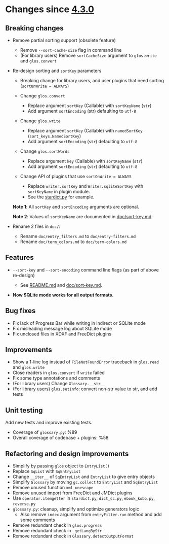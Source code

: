 # Changes since [4.3.0](./4.3.0.md)

## Breaking changes

- Remove partial sorting support (obsolete feature)
	- Remove `--sort-cache-size` flag in command line
	- (For library users) Remove `sortCacheSize` argument to `glos.write` and `glos.convert`

- Re-design sorting and `sortKey` parameters

	- Breaking change for library users, and user plugins that need sorting (`sortOnWrite = ALWAYS`)

	- Change `glos.convert`
		+ Replace argument `sortKey` (Callable) with `sortKeyName` (`str`)
		+ Add argument `sortEncoding` (str) defaulting to `utf-8`
	- Change `glos.write`
		+ Replace argument `sortKey` (Callable) with `namedSortKey` (`sort_keys.NamedSortKey`)
		+ Add argument `sortEncoding` (`str`) defaulting to `utf-8`
	- Change `glos.sortWords`
		+ Replace argument `key` (Callable) with `sortKeyName` (`str`)
		+ Add argument `sortEncoding` (`str`) defaulting to `utf-8`

	- Change API of plugins that use `sortOnWrite = ALWAYS`
		+ Replace `writer.sortKey` and `Writer.sqliteSortKey` with `sortKeyName` in plugin module.
		+ See the [stardict.py](https://github.com/ilius/pyglossary/blob/86eb03d/pyglossary/plugins/stardict.py#L30) for example.

	**Note 1**: All `sortKey` and `sortEncoding` arguments are optional.

	**Note 2**: Values of `sortKeyName` are documented in [doc/sort-key.md](../sort-key.md)


- Rename 2 files in `doc/`:

	+ Rename `doc/entry_filters.md` to `doc/entry-filters.md`
	+ Rename `doc/term_colors.md` to `doc/term-colors.md`


## Features

- `--sort-key` and `--sort-encoding` command line flags (as part of above re-design)
	- See [README.md](../../README.md#sorting) and [doc/sort-key.md](../sort-key.md).

- **Now SQLite mode works for all output formats.**


## Bug fixes

- Fix lack of Progress Bar while writing in indirect or SQLite mode
- Fix misleading message log about SQLite mode
- Fix unclosed files in XDXF and FreeDict plugins

## Improvements

- Show a 1-line log instead of `FileNotFoundError` traceback in `glos.read` and `glos.write`
- Close readers in `glos.convert` if `write` failed
- Fix some type annotations and comments
- (For library users) Change `Glossary.__str__`
- (For library users) `glos.setInfo`: convert non-str value to str, and add tests

## Unit testing

Add new tests and improve existing tests.

- Coverage of `glossary.py`: %89
- Overall coverage of codebase + plugins: %58

## Refactoring and design improvements

- Simplify by passing `glos` object to `EntryList()`
- Replace `SqList` with `SqEntryList`
- Change `__iter__` of `SqEntryList` and `EntryList` to give entry objects
- Simplify `Glossary` by moving `gc.collect` to `EntryList` and `SqEntryList`
- Remove unused function `xml_unescape`
- Remove unused import from FreeDict and JMDict plugins
- Use `operator.itemgetter` in `stardict.py`, `dict_cc.py`, `ebook_kobo.py`, `reverse.py`
- `glossary.py`: cleanup, simplify and optimize generators logic
	- Also remove `index` argument from `entryFilter.run` method and add some comments
- Remove redundant check in `glos.progress`
- Remove redundant check in `_getLangByStr`
- Remove redundant check in `Glossary.detectOutputFormat`
